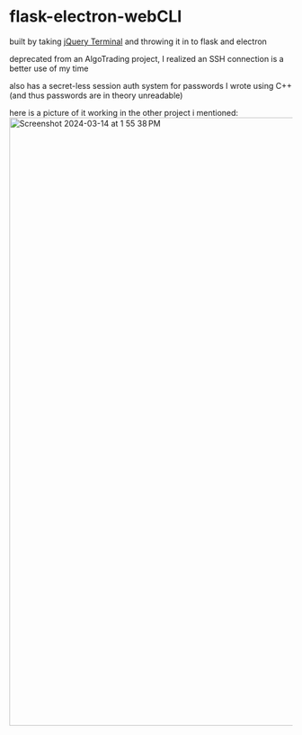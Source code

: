 # flask-electron-webCLI

built by taking [jQuery Terminal](https://terminal.jcubic.pl/) and throwing it in to flask and electron

deprecated from an AlgoTrading project, I realized an SSH connection is a better use of my time

also has a secret-less session auth system for passwords I wrote using C++ (and thus passwords are in theory unreadable)

here is a picture of it working in the other project i mentioned:
<img width="1083" alt="Screenshot 2024-03-14 at 1 55 38 PM" src="https://github.com/CT-42210/flask-electron-webCLI/assets/56010135/87b2e56f-b089-4430-9a2f-a45895f0058e">
